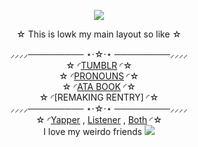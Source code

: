 <p align="center">

<img src="https://64.media.tumblr.com/e49ee8c875193e141bbc103e7f3bfb41/563fff322c402c20-df/s1280x1920/582d6bbcee4c0ea9f3072b37824254e2ad8d9204.pnj">
<div align="center"

 ☆ This is lowk my main layout so like ☆

⸝⸝⸝⸝───────── ⋆⋅☆⋅⋆ ─────────⸝⸝⸝⸝<br>
☆ ◜[TUMBLR](https://www.tumblr.com/check1t) ◜☆<br> ☆ ◜[PRONOUNS](https://pronouns.cc/@V1NCENSE) ◜☆<br> ☆ ◜[ATA BOOK](https://v1ncense.atabook.org/) ◜☆<br> ☆ ◜[REMAKING RENTRY] ◜☆<br>
⸝⸝⸝⸝───────── ⋆⋅☆⋅⋆ ─────────⸝⸝⸝⸝<br>
☆ ◜[Yapper](https://github.com/phaexie) , [Listener](https://github.com/ToasterTheFox) , [Both](https://github.com/V1NCENSE) ◜☆<br>
I love my weirdo friends
<img src="https://64.media.tumblr.com/68d78d9f538df66158b141b66a25d6db/63c0f6ef5df6bc7b-dc/s1280x1920/d614a3ad5c3ab0c6dc782ebea1d4315525d7b811.pnj">

